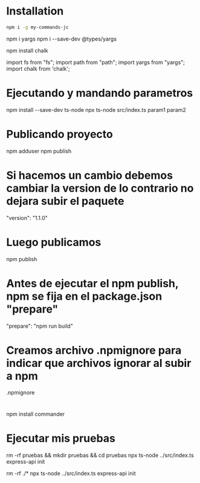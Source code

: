 # Installation
```bash
npm i -g my-commands-jc
```

npm i yargs
npm i --save-dev @types/yargs

npm install chalk

import fs from "fs";
import path from "path";
import yargs from "yargs";
import chalk from 'chalk';

# Ejecutando y mandando parametros
npm install --save-dev ts-node
npx ts-node src/index.ts param1 param2

# Publicando proyecto
npm adduser
npm publish

# Si hacemos un cambio debemos cambiar la version de lo contrario no dejara subir el paquete
"version": "1.1.0"

# Luego publicamos
npm publish

# Antes de ejecutar el npm publish, npm se fija en el package.json "prepare"
"prepare": "npm run build"

# Creamos archivo .npmignore para indicar que archivos ignorar al subir a npm
.npmignore



#
npm install commander

# Ejecutar mis pruebas
rm -rf pruebas && mkdir pruebas && cd pruebas
npx ts-node ../src/index.ts express-api init


rm -rf ./*
npx ts-node ../src/index.ts express-api init